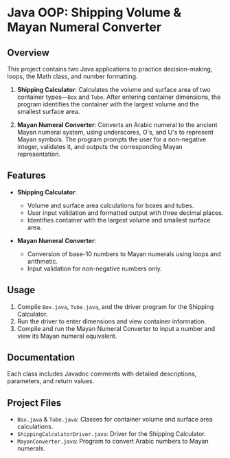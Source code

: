 # Java OOP: Shipping Volume & Mayan Numeral Converter

## Overview
This project contains two Java applications to practice decision-making, loops, the Math class, and number formatting.

1. **Shipping Calculator**: Calculates the volume and surface area of two container types—`Box` and `Tube`. After entering container dimensions, the program identifies the container with the largest volume and the smallest surface area.

2. **Mayan Numeral Converter**: Converts an Arabic numeral to the ancient Mayan numeral system, using underscores, O's, and U's to represent Mayan symbols. The program prompts the user for a non-negative integer, validates it, and outputs the corresponding Mayan representation.

## Features
- **Shipping Calculator**:
  - Volume and surface area calculations for boxes and tubes.
  - User input validation and formatted output with three decimal places.
  - Identifies container with the largest volume and smallest surface area.

- **Mayan Numeral Converter**:
  - Conversion of base-10 numbers to Mayan numerals using loops and arithmetic.
  - Input validation for non-negative numbers only.

## Usage
1. Compile `Box.java`, `Tube.java`, and the driver program for the Shipping Calculator.
2. Run the driver to enter dimensions and view container information.
3. Compile and run the Mayan Numeral Converter to input a number and view its Mayan numeral equivalent.

## Documentation
Each class includes Javadoc comments with detailed descriptions, parameters, and return values.

## Project Files
- `Box.java` & `Tube.java`: Classes for container volume and surface area calculations.
- `ShippingCalculatorDriver.java`: Driver for the Shipping Calculator.
- `MayanConverter.java`: Program to convert Arabic numbers to Mayan numerals.


